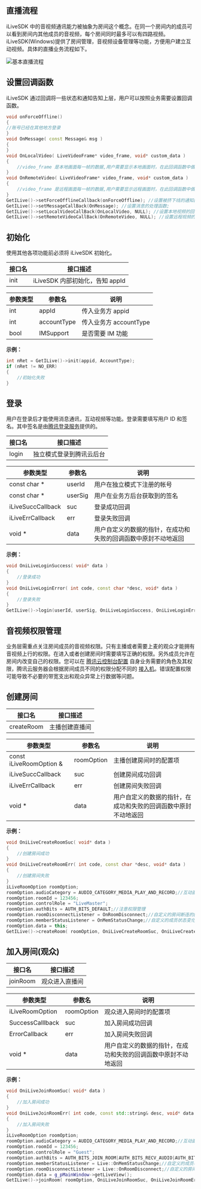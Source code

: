 ## 直播流程

iLiveSDK 中的音视频通讯能力被抽象为房间这个概念。在同一个房间内的成员可以看到房间内其他成员的音视频，每个房间同时最多可以有四路视频。iLiveSDK(Windows)提供了房间管理，音视频设备管理等功能，方便用户建立互动视频。具体的直播业务流程如下。

![基本直播流程](http://mc.qcloudimg.com/static/img/06d2fb5027be53492249d4b81bd2f5a5/image.png)

## 设置回调函数

iLiveSDK 通过回调将一些状态和通知告知上层，用户可以按照业务需要设置回调函数。

```c++
void onForceOffline()
{
//账号已经在其他地方登录
}
void OnMessage( const Message& msg )
{
}
void OnLocalVideo( LiveVideoFrame* video_frame, void* custom_data )
{
	//video_frame 是本地画面每一帧的数据,用户需要显示本地画面时，在此回调函数中做渲染，渲染代码可参考随心播;
}
void OnRemoteVideo( LiveVideoFrame* video_frame, void* custom_data )
{
	//video_frame 是远程画面每一帧的数据,用户需要显示远程画面时，在此回调函数中做渲染，渲染代码可参考随心播;
}
GetILive()->setForceOfflineCallback(onForceOffline); //设置被挤下线的通知函数;
GetILive()->setMessageCallBack(OnMessage); //设置消息的处理函数;
GetILive()->setLocalVideoCallBack(OnLocalVideo, NULL); //设置本地视频的回调函数;
GetILive()->setRemoteVideoCallBack(OnRemoteVideo, NULL); //设置远程视频的回调函数;
```

## 初始化

使用其他各项功能前必须将 iLiveSDK 初始化。

|接口名|接口描述|
|---|---|
|init|iLiveSDK 内部初始化，告知 appId|

|参数类型|参数名|说明|
|---|---|---|
|int|appId|传入业务方 appid|
|int|accountType|传入业务方 accountType|
|bool|IMSupport|是否需要 IM 功能|

**示例：**

```c++
int nRet = GetILive()->init(appid, AccountType);
if (nRet != NO_ERR)
{
	//初始化失败
}
```

## 登录

用户在登录后才能使用消息通讯，互动视频等功能。登录需要填写用户 ID 和签名。其中签名是由[腾讯登录服务](https://cloud.tencent.com/document/product/269/1507)提供的。

|接口名|接口描述|
|---|---|
|login|独立模式登录到腾讯云后台|

|参数类型|参数名|说明|
|---|---|---|
|const char * |userId|用户在独立模式下注册的帐号|
|const char * |userSig|用户在业务方后台获取到的签名|
|iLiveSuccCallback|suc|登录成功回调|
|iLiveErrCallback |err|登录失败回调|
|  void * |data |用户自定义的数据的指针，在成功和失败的回调函数中原封不动地返回 |

**示例：**

```c++
void OniLiveLoginSuccess( void* data )
{
	//登录成功
}
void OniLiveLoginError( int code, const char *desc, void* data )
{
	//登录失败
}
GetILive()->login(userId, userSig, OniLiveLoginSuccess, OniLiveLoginError, NULL);
```

## 音视频权限管理

业务层需重点关注房间成员的音视频权限。只有主播或者需要上麦的观众才能拥有音视频上行的权限。在进入或者创建房间时需要填写正确的权限。另外成员允许在房间内改变自己的权限。您可以在 [腾讯云控制台配置](https://github.com/zhaoyang21cn/suixinbo_doc/blob/master/SPEARConfig.md) 自身业务需要的角色及其权限，腾讯云服务器会根据房间成员不同的权限分配不同的 [接入机](https://cloud.tencent.com/document/product/268/7651)。错误配置权限可能导致不必要的带宽支出和观众异常上行数据等问题。

## 创建房间

|接口名|接口描述|
|---|---|
|createRoom |主播创建直播间|

|参数类型|参数名|说明|
|---|---|---|
| const iLiveRoomOption &|roomOption|主播创建房间时的配置项|
| iLiveSuccCallback|suc|创建房间成功回调|
| iLiveErrCallback |err|创建房间失败回调|
| void * |data |用户自定义的数据的指针，在成功和失败的回调函数中原封不动地返回|

**示例：**

```c++
void OniLiveCreateRoomSuc( void* data )
{
	//创建房间成功
}
void OniLiveCreateRoomErr( int code, const char *desc, void* data )
{
	//创建房间失败
}
iLiveRoomOption roomOption;
roomOption.audioCategory = AUDIO_CATEGORY_MEDIA_PLAY_AND_RECORD;//互动直播场景
roomOption.roomId = 123456;
roomOption.controlRole = "LiveMaster";
roomOption.authBits = AUTH_BITS_DEFAULT;//注意权限管理
roomOption.roomDisconnectListener = OnRoomDisconnect;//自定义的房间断连的回调
roomOption.memberStatusListener = OnMemStatusChange;//自定义的成员状态变化回调
roomOption.data = this;
GetILive()->createRoom( roomOption, OniLiveCreateRoomSuc, OniLiveCreateRoomErr, this );
```

## 加入房间(观众)

|接口名|接口描述|
|---|---|
|joinRoom |观众进入直播间|

|参数类型|参数名|说明|
|---|---|---|
|iLiveRoomOption|roomOption|观众进入房间时的配置项|
| SuccessCalllback|suc|加入房间成功回调|
| ErrorCallback |err|加入房间失败回调|
| void * |data |用户自定义的数据的指针，在成功和失败的回调函数中原封不动地返回|

**示例：**

```c++
void OniLiveJoinRoomSuc( void* data )
{
	//加入房间成功
}
void OniLiveJoinRoomErr( int code, const std::string& desc, void* data )
{
	//加入房间失败
}
iLiveRoomOption roomOption;
roomOption.audioCategory = AUDIO_CATEGORY_MEDIA_PLAY_AND_RECORD;//互动直播场景
roomOption.roomId = 123456;
roomOption.controlRole = "Guest";
roomOption.authBits = AUTH_BITS_JOIN_ROOM|AUTH_BITS_RECV_AUDIO|AUTH_BITS_RECV_CAMERA_VIDEO|AUTH_BITS_RECV_SCREEN_VIDEO;//注意权限管理
roomOption.memberStatusListener = Live::OnMemStatusChange;//自定义的成员状态变化回调
roomOption.roomDisconnectListener = Live::OnRoomDisconnect;//自定义的房间断连的回调
roomOption.data = g_pMainWindow->getLiveView();
GetILive()->joinRoom( roomOption, OniLiveJoinRoomSuc, OniLiveJoinRoomErr, this );
```
